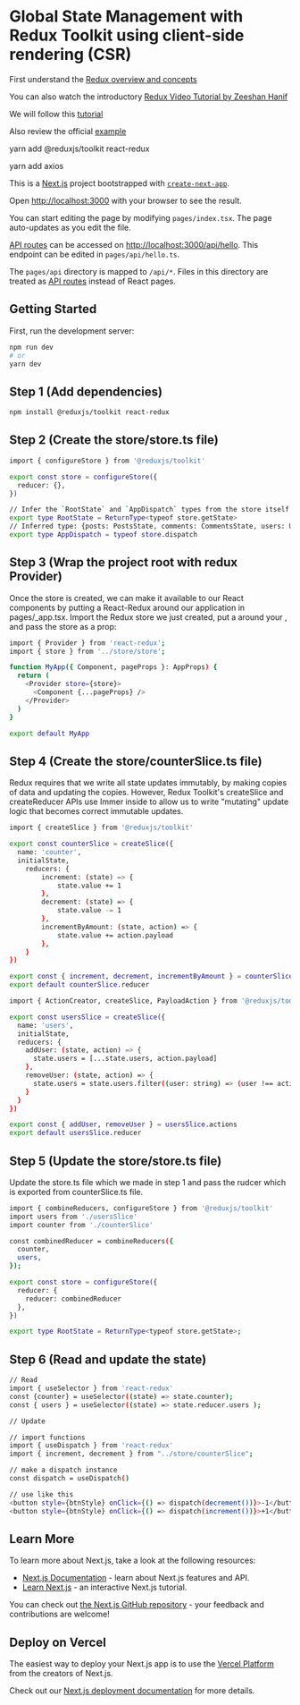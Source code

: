 # Global State Management with Redux Toolkit using  client-side rendering (CSR)

First understand the [Redux overview and concepts](https://redux.js.org/tutorials/essentials/part-1-overview-concepts)

You can also watch the introductory [Redux Video Tutorial by Zeeshan Hanif](https://github.com/panacloud/bootcamp-2020#part-vi-managing-state-with-redux)

We will follow this [tutorial](https://www.merixstudio.com/blog/introduction-using-redux-toolkit-nextjs-and-typescript/)

Also review the official [example](https://github.com/vercel/next.js/tree/canary/examples/with-redux)

yarn add @reduxjs/toolkit react-redux 

yarn add axios


This is a [Next.js](https://nextjs.org/) project bootstrapped with [`create-next-app`](https://github.com/vercel/next.js/tree/canary/packages/create-next-app).

Open [http://localhost:3000](http://localhost:3000) with your browser to see the result.

You can start editing the page by modifying `pages/index.tsx`. The page auto-updates as you edit the file.

[API routes](https://nextjs.org/docs/api-routes/introduction) can be accessed on [http://localhost:3000/api/hello](http://localhost:3000/api/hello). This endpoint can be edited in `pages/api/hello.ts`.

The `pages/api` directory is mapped to `/api/*`. Files in this directory are treated as [API routes](https://nextjs.org/docs/api-routes/introduction) instead of React pages.


## Getting Started

First, run the development server:

```bash
npm run dev
# or
yarn dev
```

## Step 1 (Add dependencies)
```bash
npm install @reduxjs/toolkit react-redux
```

## Step 2 (Create the store/store.ts file)
```bash
import { configureStore } from '@reduxjs/toolkit'

export const store = configureStore({
  reducer: {},
})

// Infer the `RootState` and `AppDispatch` types from the store itself
export type RootState = ReturnType<typeof store.getState>
// Inferred type: {posts: PostsState, comments: CommentsState, users: UsersState}
export type AppDispatch = typeof store.dispatch
```

## Step 3 (Wrap the project root with redux Provider)
Once the store is created, we can make it available to our React components by putting a React-Redux <Provider> around our application in pages/_app.tsx. Import the Redux store we just created, put a <Provider> around your <App>, and pass the store as a prop:

```bash
import { Provider } from 'react-redux';
import { store } from '../store/store';

function MyApp({ Component, pageProps }: AppProps) {
  return (
    <Provider store={store}>
      <Component {...pageProps} />
    </Provider>
  )
}

export default MyApp
```


## Step 4 (Create the store/counterSlice.ts file)
Redux requires that we write all state updates immutably, by making copies of data and updating the copies. However, Redux Toolkit's createSlice and createReducer APIs use Immer inside to allow us to write "mutating" update logic that becomes correct immutable updates.

```bash
import { createSlice } from '@reduxjs/toolkit'

export const counterSlice = createSlice({
  name: 'counter',
  initialState,
    reducers: {
        increment: (state) => {
            state.value += 1
        },
        decrement: (state) => {
            state.value -= 1
        },
        incrementByAmount: (state, action) => {
            state.value += action.payload
        },
    }
})

export const { increment, decrement, incrementByAmount } = counterSlice.actions
export default counterSlice.reducer

```

```bash
import { ActionCreator, createSlice, PayloadAction } from '@reduxjs/toolkit'

export const usersSlice = createSlice({
  name: 'users',
  initialState,
  reducers: {
    addUser: (state, action) => {
      state.users = [...state.users, action.payload]
    },
    removeUser: (state, action) => {
      state.users = state.users.filter((user: string) => (user !== action.payload))
    }
  }
})

export const { addUser, removeUser } = usersSlice.actions
export default usersSlice.reducer
```


## Step 5 (Update the store/store.ts file)
Update the store.ts file which we made in step 1 and pass the rudcer which is exported from counterSlice.ts file. 

```bash
import { combineReducers, configureStore } from '@reduxjs/toolkit'
import users from './usersSlice'
import counter from './counterSlice'

const combinedReducer = combineReducers({
  counter,
  users,
});

export const store = configureStore({
  reducer: {
    reducer: combinedReducer
  },
})

export type RootState = ReturnType<typeof store.getState>;
```

## Step 6 (Read and update the state)


```bash
// Read
import { useSelector } from 'react-redux'
const {counter} = useSelector((state) => state.counter);
const { users } = useSelector((state) => state.reducer.users );
```

```bash
// Update

// import functions
import { useDispatch } from 'react-redux'
import { increment, decrement } from "../store/counterSlice";

// make a dispatch instance
const dispatch = useDispatch()

// use like this
<button style={btnStyle} onClick={() => dispatch(decrement())}>-1</button>
<button style={btnStyle} onClick={() => dispatch(increment())}>+1</button>

```


## Learn More

To learn more about Next.js, take a look at the following resources:

- [Next.js Documentation](https://nextjs.org/docs) - learn about Next.js features and API.
- [Learn Next.js](https://nextjs.org/learn) - an interactive Next.js tutorial.

You can check out [the Next.js GitHub repository](https://github.com/vercel/next.js/) - your feedback and contributions are welcome!

## Deploy on Vercel

The easiest way to deploy your Next.js app is to use the [Vercel Platform](https://vercel.com/new?utm_medium=default-template&filter=next.js&utm_source=create-next-app&utm_campaign=create-next-app-readme) from the creators of Next.js.

Check out our [Next.js deployment documentation](https://nextjs.org/docs/deployment) for more details.
